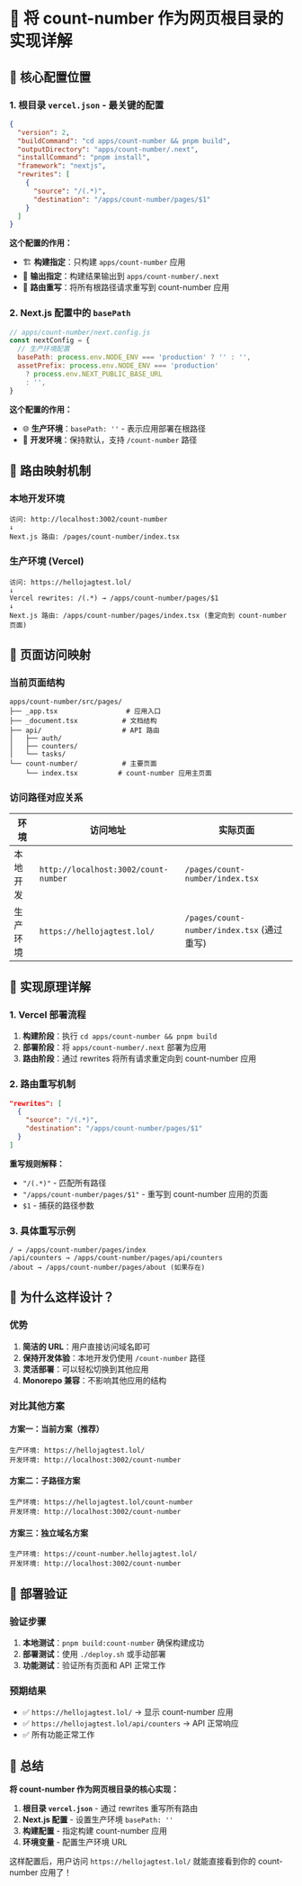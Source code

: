 # 🎯 将 count-number 作为网页根目录的实现详解

## 📍 核心配置位置

### 1. 根目录 `vercel.json` - 最关键的配置

```json
{
  "version": 2,
  "buildCommand": "cd apps/count-number && pnpm build",
  "outputDirectory": "apps/count-number/.next",
  "installCommand": "pnpm install",
  "framework": "nextjs",
  "rewrites": [
    {
      "source": "/(.*)",
      "destination": "/apps/count-number/pages/$1"
    }
  ]
}
```

**这个配置的作用：**
- 🏗️ **构建指定**：只构建 `apps/count-number` 应用
- 📁 **输出指定**：构建结果输出到 `apps/count-number/.next`
- 🔄 **路由重写**：将所有根路径请求重写到 count-number 应用

### 2. Next.js 配置中的 `basePath`

```javascript
// apps/count-number/next.config.js
const nextConfig = {
  // 生产环境配置
  basePath: process.env.NODE_ENV === 'production' ? '' : '',
  assetPrefix: process.env.NODE_ENV === 'production' 
    ? process.env.NEXT_PUBLIC_BASE_URL 
    : '',
}
```

**这个配置的作用：**
- 🌐 **生产环境**：`basePath: ''` - 表示应用部署在根路径
- 🔧 **开发环境**：保持默认，支持 `/count-number` 路径

## 🔄 路由映射机制

### 本地开发环境
```
访问: http://localhost:3002/count-number
↓
Next.js 路由: /pages/count-number/index.tsx
```

### 生产环境 (Vercel)
```
访问: https://hellojagtest.lol/
↓
Vercel rewrites: /(.*) → /apps/count-number/pages/$1
↓
Next.js 路由: /apps/count-number/pages/index.tsx (重定向到 count-number 页面)
```

## 🎯 页面访问映射

### 当前页面结构
```
apps/count-number/src/pages/
├── _app.tsx                 # 应用入口
├── _document.tsx           # 文档结构
├── api/                    # API 路由
│   ├── auth/
│   ├── counters/
│   └── tasks/
└── count-number/           # 主要页面
    └── index.tsx          # count-number 应用主页面
```

### 访问路径对应关系

| 环境 | 访问地址 | 实际页面 |
|------|----------|----------|
| 本地开发 | `http://localhost:3002/count-number` | `/pages/count-number/index.tsx` |
| 生产环境 | `https://hellojagtest.lol/` | `/pages/count-number/index.tsx` (通过重写) |

## 🔧 实现原理详解

### 1. Vercel 部署流程
1. **构建阶段**：执行 `cd apps/count-number && pnpm build`
2. **部署阶段**：将 `apps/count-number/.next` 部署为应用
3. **路由阶段**：通过 rewrites 将所有请求重定向到 count-number 应用

### 2. 路由重写机制
```json
"rewrites": [
  {
    "source": "/(.*)",
    "destination": "/apps/count-number/pages/$1"
  }
]
```

**重写规则解释：**
- `"/(.*)"` - 匹配所有路径
- `"/apps/count-number/pages/$1"` - 重写到 count-number 应用的页面
- `$1` - 捕获的路径参数

### 3. 具体重写示例
```
/ → /apps/count-number/pages/index
/api/counters → /apps/count-number/pages/api/counters
/about → /apps/count-number/pages/about (如果存在)
```

## 🎨 为什么这样设计？

### 优势
1. **简洁的 URL**：用户直接访问域名即可
2. **保持开发体验**：本地开发仍使用 `/count-number` 路径
3. **灵活部署**：可以轻松切换到其他应用
4. **Monorepo 兼容**：不影响其他应用的结构

### 对比其他方案

#### 方案一：当前方案（推荐）
```
生产环境: https://hellojagtest.lol/
开发环境: http://localhost:3002/count-number
```

#### 方案二：子路径方案
```
生产环境: https://hellojagtest.lol/count-number
开发环境: http://localhost:3002/count-number
```

#### 方案三：独立域名方案
```
生产环境: https://count-number.hellojagtest.lol/
开发环境: http://localhost:3002/count-number
```

## 🚀 部署验证

### 验证步骤
1. **本地测试**：`pnpm build:count-number` 确保构建成功
2. **部署测试**：使用 `./deploy.sh` 或手动部署
3. **功能测试**：验证所有页面和 API 正常工作

### 预期结果
- ✅ `https://hellojagtest.lol/` → 显示 count-number 应用
- ✅ `https://hellojagtest.lol/api/counters` → API 正常响应
- ✅ 所有功能正常工作

## 📝 总结

**将 count-number 作为网页根目录的核心实现：**

1. **根目录 `vercel.json`** - 通过 rewrites 重写所有路由
2. **Next.js 配置** - 设置生产环境 `basePath: ''`
3. **构建配置** - 指定构建 count-number 应用
4. **环境变量** - 配置生产环境 URL

这样配置后，用户访问 `https://hellojagtest.lol/` 就能直接看到你的 count-number 应用了！
